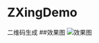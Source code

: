 # ZXingDemo
二维码生成
##效果图
![效果图](https://github.com/vivian8725118/ZXingDemo/blob/master/art/S61128-17080029.jpg)
